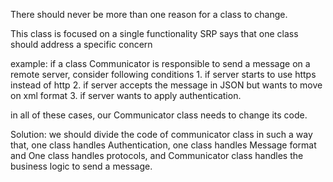 There should never be more than one reason for a class to change.


This class is focused on  a single functionality
SRP says that one class should address a specific concern

example: if a class Communicator is responsible to send a message on a remote server, consider
following conditions
    1. if server starts to use https instead of http
    2. if server accepts the message in JSON but wants to move on xml format
    3. if server wants to apply authentication.

in all of these cases, our Communicator class needs to change its code.

Solution: we should divide the code of communicator class in such a way that, one class 
handles Authentication, one class handles Message format and One class handles protocols,
and Communicator class handles the business logic to send a message.
